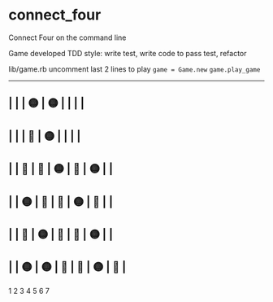 # connect_four
Connect Four on the command line

Game developed TDD style: write test, write code to pass test, refactor

lib/game.rb uncomment last 2 lines to play 
```game = Game.new``` 
```game.play_game```

------------------------------------
|    |    | 🟡 | 🟡 |    |    |    |
------------------------------------
|    |    | 🔴 | 🟡 |    |    |    |
------------------------------------
|    | 🔴 | 🔴 | 🟡 | 🔴 | 🟡 |    |
------------------------------------
|    | 🟡 | 🔴 | 🔴 | 🟡 | 🔴 |    |
------------------------------------
|    | 🔴 | 🟡 | 🔴 | 🔴 | 🟡 |    |
------------------------------------
|    | 🟡 | 🟡 | 🔴 | 🔴 | 🟡 | 🔴 |
------------------------------------
   1    2    3    4    5    6    7  